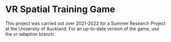 # VR Spatial Training Game

This project was carried out over 2021-2022 for a Summer Research Project at the University of Auckland. For an up-to-date version of the game, use the vr-adaption branch. 
